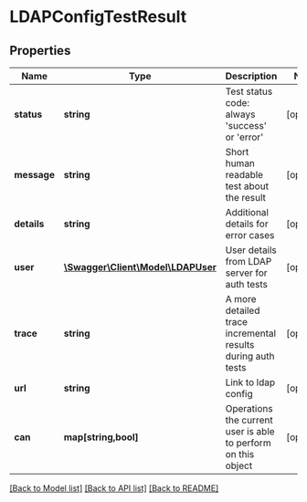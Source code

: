 # LDAPConfigTestResult

## Properties
Name | Type | Description | Notes
------------ | ------------- | ------------- | -------------
**status** | **string** | Test status code: always &#39;success&#39; or &#39;error&#39; | [optional] 
**message** | **string** | Short human readable test about the result | [optional] 
**details** | **string** | Additional details for error cases | [optional] 
**user** | [**\Swagger\Client\Model\LDAPUser**](LDAPUser.md) | User details from LDAP server for auth tests | [optional] 
**trace** | **string** | A more detailed trace incremental results during auth tests | [optional] 
**url** | **string** | Link to ldap config | [optional] 
**can** | **map[string,bool]** | Operations the current user is able to perform on this object | [optional] 

[[Back to Model list]](../README.md#documentation-for-models) [[Back to API list]](../README.md#documentation-for-api-endpoints) [[Back to README]](../README.md)


